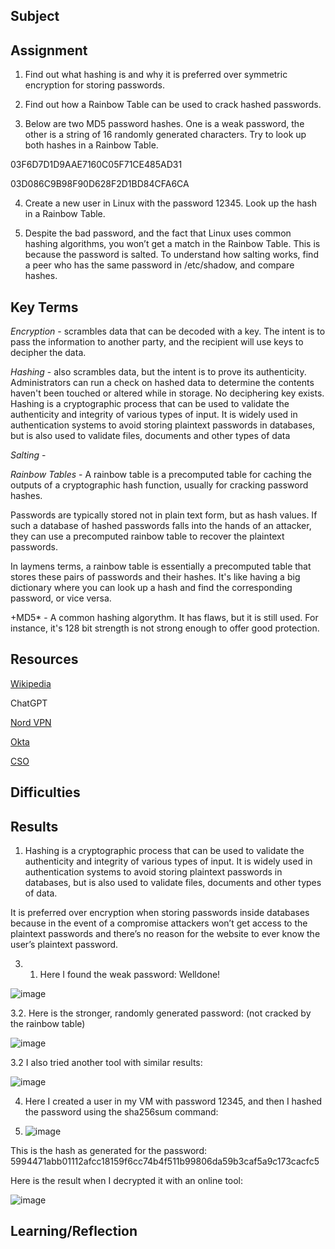 ## Subject

##  Assignment

1.  Find out what hashing is and why it is preferred over symmetric encryption for storing passwords.

2.  Find out how a Rainbow Table can be used to crack hashed passwords.

3.  Below are two MD5 password hashes. One is a weak password, the other is a string of 16 randomly generated characters. Try to look up both hashes in a Rainbow Table.

03F6D7D1D9AAE7160C05F71CE485AD31

03D086C9B98F90D628F2D1BD84CFA6CA


4.  Create a new user in Linux with the password 12345. Look up the hash in a Rainbow Table.

5.  Despite the bad password, and the fact that Linux uses common hashing algorithms, you won’t get a match in the Rainbow Table. This is because the password is salted. To understand how salting works, find a peer who has the same password in /etc/shadow, and compare hashes.

##  Key Terms



*Encryption* -  scrambles data that can be decoded with a key. The intent is to pass the information to another party, and the recipient will use keys to decipher the data.

*Hashing* -  also scrambles data, but the intent is to prove its authenticity. Administrators can run a check on hashed data to determine the contents haven't been touched or altered while in storage. No deciphering key exists.  Hashing is a cryptographic process that can be used to validate the authenticity and integrity of various types of input. It is widely used in authentication systems to avoid storing plaintext passwords in databases, but is also used to validate files, documents and other types of data

*Salting* - 

*Rainbow Tables* - A rainbow table is a precomputed table for caching the outputs of a cryptographic hash function, usually for cracking password hashes. 

Passwords are typically stored not in plain text form, but as hash values. If such a database of hashed passwords falls into the hands of an attacker, they can use a precomputed rainbow table to recover the plaintext passwords.  

In laymens terms, a rainbow table is essentially a precomputed table that stores these pairs of passwords and their hashes. It's like having a big dictionary where you can look up a hash and find the corresponding password, or vice versa.

+MD5* - A common hashing algorythm.  It has flaws, but it is still used.  For instance, it's 128 bit strength is not strong enough to offer good protection.

##  Resources

[Wikipedia](https://en.wikipedia.org/wiki/Rainbow_table)

ChatGPT

[Nord VPN](https://nordvpn.com/blog/hashing-vs-encryption/)

[Okta](https://www.okta.com/identity-101/hashing-vs-encryption/#:~:text=Consider%20these%20basic%20definitions%3A,is%20to%20prove%20its%20authenticity.)

[CSO](https://www.csoonline.com/article/570229/hashing-explained-why-its-your-best-bet-to-protect-stored-passwords.html)



##  Difficulties

##  Results

1.  Hashing is a cryptographic process that can be used to validate the authenticity and integrity of various types of input. It is widely used in authentication systems to avoid storing plaintext passwords in databases, but is also used to validate files, documents and other types of data.

It is preferred over encryption when storing passwords inside databases because in the event of a compromise attackers won’t get access to the plaintext passwords and there’s no reason for the website to ever know the user’s plaintext password. 

3. 1.  Here I found the weak password: Welldone!

![image](https://github.com/techgrounds/cloud-assignments-E28MS/assets/151161141/b25be196-d0a4-48a1-9f44-17e2a1a14e99)

3.2.  Here is the stronger, randomly generated password: (not cracked by the rainbow table)

![image](https://github.com/techgrounds/cloud-assignments-E28MS/assets/151161141/bdbf5e0e-4641-43dc-8601-0820f9c287fe)

3.2  I also tried another tool with similar results:

![image](https://github.com/techgrounds/cloud-assignments-E28MS/assets/151161141/935c9840-455f-482b-ac20-9572287cee24)


4.  Here I created a user in my VM with password 12345, and then I hashed the password using the sha256sum command:

5.  ![image](https://github.com/techgrounds/cloud-assignments-E28MS/assets/151161141/ac45687a-35bc-447f-a0dc-c564e728e1c5)

   This is the hash as generated for the password: 5994471abb01112afcc18159f6cc74b4f511b99806da59b3caf5a9c173cacfc5

   Here is the result when I decrypted it with an online tool:

   ![image](https://github.com/techgrounds/cloud-assignments-E28MS/assets/151161141/f65019cd-9681-4998-91a9-a71f1cf6fee1)






##  Learning/Reflection
